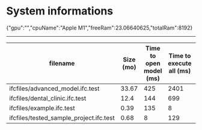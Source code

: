 # System informations 
 {"gpu":"","cpuName":"Apple M1","freeRam":23.06640625,"totalRam":8192}
 _________ 
| filename | Size (mo) | Time to open model (ms) | Time to execute all (ms) | Total ifc entities | Total meshes | Total geometries | total errors |
|-------|-------|-------|-------|-------|-------|-------|-------|
| ifcfiles/advanced_model.ifc.test | 33.67 | 425 | 2401 | 594374 | 6401 | 14120 | 0 |
 ifcfiles/dental_clinic.ifc.test | 12.4 | 144 | 699 | 209259 | 2586 | 2626 | 0 |
 ifcfiles/example.ifc.test | 0.39 | 135 | 8 | 6487 | 115 | 119 | 0 |
 ifcfiles/tested_sample_project.ifc.test | 0.68 | 8 | 129 | 14119 | 93 | 98 | 0 |
